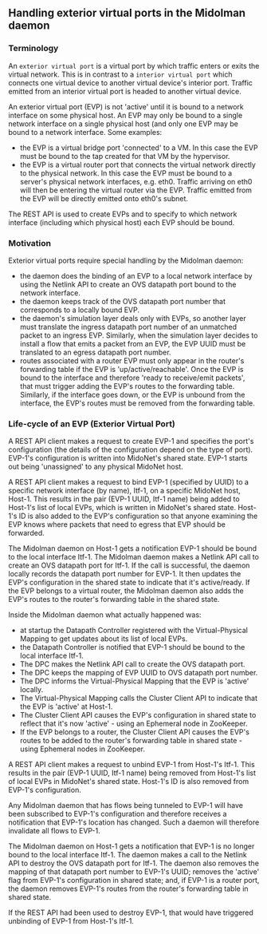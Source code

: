 ## Handling exterior virtual ports in the Midolman daemon

### Terminology

An `exterior virtual port` is a virtual port by which traffic enters or exits
the virtual network. This is in contrast to a `interior virtual port` which
connects one virtual device to another virtual device's interior port. Traffic
emitted from an interior virtual port is headed to another virtual device.

An exterior virtual port (EVP) is not 'active' until it is bound to a network
interface on some physical host. An EVP may only be bound to a single network
interface on a single physical host (and only one EVP may be bound to a network
interface. Some examples:
- the EVP is a virtual bridge port 'connected' to a VM. In this case the EVP
must be bound to the tap created for that VM by the hypervisor.
- the EVP is a virtual router port that connects the virtual network directly
to the physical network. In this case the EVP must be bound to a server's
physical network interfaces, e.g. eth0. Traffic arriving on eth0 will then be
entering the virtual router via the EVP. Traffic emitted from the EVP will be
directly emitted onto eth0's subnet.

The REST API is used to create EVPs and to specify to which network interface
(including which physical host) each EVP should be bound.

### Motivation

Exterior virtual ports require special handling by the Midolman daemon:
- the daemon does the binding of an EVP to a local network interface by using
the Netlink API to create an OVS datapath port bound to the network interface.
- the daemon keeps track of the OVS datapath port number that corresponds to
a locally bound EVP.
- the daemon's simulation layer deals only with EVPs, so another layer must
translate the ingress datapath port number of an unmatched packet to an ingress
EVP. Similarly, when the simulation layer decides to install a flow that emits
a packet from an EVP, the EVP UUID must be translated to an egress datapath port
number.
- routes associated with a router EVP must only appear in the router's
forwarding table if the EVP is 'up/active/reachable'. Once the EVP is bound to
the interface and therefore 'ready to receive/emit packets', that must trigger
adding the EVP's routes to the forwarding table. Similarly, if the interface
goes down, or the EVP is unbound from the interface, the EVP's routes must be
removed from the forwarding table.

### Life-cycle of an EVP (Exterior Virtual Port)

A REST API client makes a request to create EVP-1 and specifies the port's
configuration (the details of the configuration depend on the type of port).
EVP-1's configuration is written into MidoNet's shared state. EVP-1 starts
out being 'unassigned' to any physical MidoNet host.

A REST API client makes a request to bind EVP-1 (specified by UUID) to a
specific network interface (by name), Itf-1, on a specific MidoNet host, Host-1.
This results in the pair (EVP-1 UUID, Itf-1 name) being added to Host-1's list
of local EVPs, which is written in MidoNet's shared state. Host-1's ID is also
added to the EVP's configuration so that anyone examining the EVP knows where
packets that need to egress that EVP should be forwarded.

The Midolman daemon on Host-1 gets a notification EVP-1 should be bound to
the local interface Itf-1. The Midolman daemon makes a Netlink API call to
create an OVS datapath port for Itf-1. If the call is successful, the daemon
locally records the datapath port number for EVP-1. It then updates the EVP's
configuration in the shared state to indicate that it's active/ready. If the
EVP belongs to a virtual router, the Midolman daemon also adds the EVP's
routes to the router's forwarding table in the shared state.

Inside the Midolman daemon what actually happened was:
- at startup the Datapath Controller registered with the Virtual-Physical
Mapping to get updates about its list of local EVPs.
- the Datapath Controller is notified that EVP-1 should be bound to the local
interface Itf-1.
- The DPC makes the Netlink API call to create the OVS datapath port.
- The DPC keeps the mapping of EVP UUID to OVS datapath port number.
- The DPC informs the Virtual-Physical Mapping that the EVP is 'active' locally.
- The Virtual-Physical Mapping calls the Cluster Client API to indicate that
the EVP is 'active' at Host-1.
- The Cluster Client API causes the EVP's configuration in shared state to
reflect that it's now 'active' - using an Ephemeral node in ZooKeeper.
- If the EVP belongs to a router, the Cluster Client API causes the EVP's routes
to be added to the router's forwarding table in shared state - using Ephemeral
nodes in ZooKeeper.

A REST API client makes a request to unbind EVP-1 from Host-1's Itf-1. This
results in the pair (EVP-1 UUID, Itf-1 name) being removed from Host-1's list
of local EVPs in MidoNet's shared state. Host-1's ID is also removed from
EVP-1's configuration.

Any Midolman daemon that has flows being tunneled to EVP-1 will have been
subscribed to EVP-1's configuration and therefore receives a notification that
EVP-1's location has changed. Such a daemon will therefore invalidate all flows
to EVP-1.

The Midolman daemon on Host-1 gets a notification that EVP-1 is no longer bound
to the local interface Itf-1. The daemon makes a call to the Netlink API to
destroy the OVS datapath port for Itf-1. The daemon also removes the mapping
of that datapath port number to EVP-1's UUID; removes the 'active' flag
from EVP-1's configuration in shared state; and, if EVP-1 is a router port,
the daemon removes EVP-1's routes from the router's forwarding table in shared
state.

If the REST API had been used to destroy EVP-1, that would have triggered
unbinding of EVP-1 from Host-1's Itf-1.
